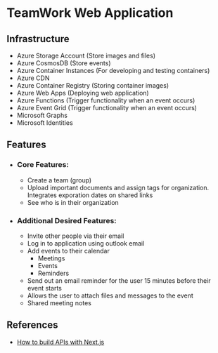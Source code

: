 # TeamWork Web Application

## Infrastructure
 - Azure Storage Account (Store images and files)
 - Azure CosmosDB (Store events)
 - Azure Container Instances (For developing and testing containers)
 - Azure CDN
 - Azure Container Registry (Storing container images)
 - Azure Web Apps (Deploying web application)
 - Azure Functions (Trigger functionality when an event occurs)
 - Azure Event Grid (Trigger functionality when an event occurs)
 - Microsoft Graphs 
 - Microsoft Identities

## Features
 - ### Core Features: 
    - Create a team (group)
    - Upload important documents and assign tags for organization. Integrates exporation dates on shared links
    - See who is in their organization

 - ### Additional Desired Features: 
    - Invite other people via their email
    - Log in to application using outlook email
    - Add events to their calendar 
        - Meetings
        - Events
        - Reminders
    - Send out an email reminder for the user 15 minutes before their event starts
    - Allows the user to attach files and messages to the event
    - Shared meeting notes

## References
 - [How to build APIs with Next.js](#https://nextjs.org/blog/building-apis-with-nextjs#11-create-a-nextjs-app)



